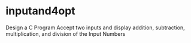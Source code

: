 # inputand4opt
Design a C Program Accept two inputs and display addition, subtraction, multiplication, and division of the Input Numbers
